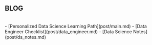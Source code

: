 ## BLOG
<br/>
- [Personalized Data Science Learning Path](post/main.md)
- [Data Engineer Checklist](post/data_engineer.md)
- [Data Science Notes](post/ds_notes.md)
